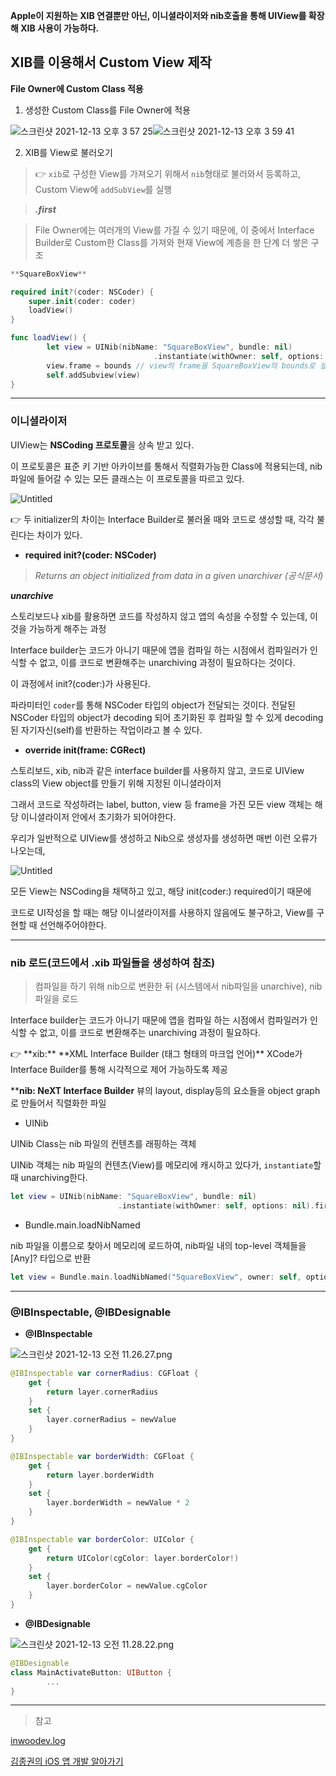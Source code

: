 **Apple이 지원하는 XIB 연결뿐만 아닌, 이니셜라이저와 nib호출을 통해 UIView를 확장해 XIB 사용이 가능하다.**


## XIB를 이용해서 Custom View 제작

**File Owner에 Custom Class 적용**

1. 생성한 Custom Class를 File Owner에 적용

![스크린샷 2021-12-13 오후 3 57 25](https://user-images.githubusercontent.com/93528918/145775968-b207845e-f922-430a-898d-906861db4c7e.png)![스크린샷 2021-12-13 오후 3 59 41](https://user-images.githubusercontent.com/93528918/145775977-e00f3342-ab1a-4f6e-a16e-7e596a9b1d23.png)



2. XIB를 View로 불러오기


> 👉 `xib`로 구성한 View를 가져오기 위해서 `nib`형태로 불러와서 등록하고, Custom View에 `addSubView`를 실행


> ***.first***

> File Owner에는 여러개의 View를 가질 수 있기 때문에, 이 중에서 Interface Builder로 Custom한 Class를 가져와 현재 View에 계층을 한 단계 더 쌓은 구조
> 

```swift
**SquareBoxView**

required init?(coder: NSCoder) {
    super.init(coder: coder)
    loadView()
}

func loadView() {
		let view = UINib(nibName: "SquareBoxView", bundle: nil)
								.instantiate(withOwner: self, options: nil).first as! UIView
		view.frame = bounds // view의 frame을 SquareBoxView의 bounds로 설정
		self.addSubview(view)
}
```

---

### 이니셜라이저

UIView는 **NSCoding 프로토콜**을 상속 받고 있다.

이 프로토콜은 표준 키 기반 아카이브를 통해서 직렬화가능한 Class에 적용되는데, nib 파일에 들어갈 수 있는 모든 클래스는 이 프로토콜을 따르고 있다.

![Untitled](https://s3-us-west-2.amazonaws.com/secure.notion-static.com/3775756c-50c2-4dbb-8025-beb2c92e7d16/Untitled.png)

<aside>
👉 두 initializer의 차이는 Interface Builder로 불러올 때와 코드로 생성할 때, 각각 불린다는 차이가 있다.

</aside>

- **required init?(coder: NSCoder)**

> *Returns an object initialized from data in a given unarchiver (공식문서)*
> 

***unarchive***

스토리보드나 xib를 활용하면 코드를 작성하지 않고 앱의 속성을 수정할 수 있는데, 이것을 가능하게 해주는 과정

Interface builder는 코드가 아니기 때문에 앱을 컴파일 하는 시점에서 컴파일러가 인식할 수 없고, 이를 코드로 변환해주는 unarchiving 과정이 필요하다는 것이다.

이 과정에서 init?(coder:)가 사용된다.

파라미터인 `coder`를 통해 NSCoder 타입의 object가 전달되는 것이다. 전달된 NSCoder 타입의 object가 decoding 되어 초기화된 후 컴파일 할 수 있게 decoding 된 자기자신(self)를 반환하는 작업이라고 볼 수 있다. 

- **override init(frame: CGRect)**

스토리보드, xib, nib과 같은 interface builder를 사용하지 않고, 코드로 UIView class의 View object를 만들기 위해 지정된 이니셜라이저

그래서 코드로 작성하려는 label, button, view 등 frame을 가진 모든 view 객체는 해당 이니셜라이저 안에서 초기화가 되어야한다.

우리가 일반적으로 UIView를 생성하고 Nib으로 생성자를 생성하면 매번 이런 오류가 나오는데,

![Untitled](https://s3-us-west-2.amazonaws.com/secure.notion-static.com/f057e3f3-8e89-4873-a437-ee31a875ad99/Untitled.png)

모든 View는 NSCoding을 채택하고 있고, 해당 init(coder:) required이기 때문에

코드로 UI작성을 할 때는 해당 이니셜라이저를 사용하지 않음에도 불구하고, View를 구현할 때 선언해주어야한다.

---

### nib 로드(코드에서 .xib 파일들을 생성하여 참조)

> 컴파일을 하기 위해 nib으로 변환한 뒤 (시스템에서 nib파일을 unarchive), nib파일을 로드
> 

Interface builder는 코드가 아니기 때문에 앱을 컴파일 하는 시점에서 컴파일러가 인식할 수 없고, 이를 코드로 변환해주는 unarchiving 과정이 필요하다.

<aside>
👉 **xib:** **XML Interface Builder (태그 형태의 마크업 언어)**
XCode가 Interface Builder를 통해 시각적으로 제어 가능하도록 제공

****nib: NeXT Interface Builder**
뷰의 layout, display등의 요소들을 object graph로 만들어서 직렬화한 파일

</aside>

- UINib

UINib Class는 nib 파일의 컨텐츠를 래핑하는 객체

UINib 객체는 nib 파일의 컨텐츠(View)를 메모리에 캐시하고 있다가, `instantiate`할 때 unarchiving한다.

```swift
let view = UINib(nibName: "SquareBoxView", bundle: nil)
						.instantiate(withOwner: self, options: nil).first as! UIView
```

- Bundle.main.loadNibNamed

nib 파일을 이름으로 찾아서 메모리에 로드하여, nib파일 내의 top-level 객체들을 [Any]? 타입으로 반환

```swift
let view = Bundle.main.loadNibNamed("SquareBoxView", owner: self, options: nil)
```

---

### @IBInspectable, @IBDesignable

- **@IBInspectable**

![스크린샷 2021-12-13 오전 11.26.27.png](https://s3-us-west-2.amazonaws.com/secure.notion-static.com/06d1832d-e8c5-4446-80ab-e9d2d27f1ec4/스크린샷_2021-12-13_오전_11.26.27.png)

```swift
@IBInspectable var cornerRadius: CGFloat {
    get {
        return layer.cornerRadius
    }
    set {
        layer.cornerRadius = newValue
    }
}

@IBInspectable var borderWidth: CGFloat {
    get {
        return layer.borderWidth
    }
    set {
        layer.borderWidth = newValue * 2
    }
}

@IBInspectable var borderColor: UIColor {
    get {
        return UIColor(cgColor: layer.borderColor!)
    }
    set {
        layer.borderColor = newValue.cgColor
    }
}
```

- **@IBDesignable**

![스크린샷 2021-12-13 오전 11.28.22.png](https://s3-us-west-2.amazonaws.com/secure.notion-static.com/2e5cc6c1-c57a-480f-9194-c15dba4e0647/스크린샷_2021-12-13_오전_11.28.22.png)

```swift
@IBDesignable
class MainActivateButton: UIButton {
		...
}
```

---

> 참고
> 

[inwoodev.log](https://velog.io/@inwoodev/iOS-initframe-initcoder)

[김종권의 iOS 앱 개발 알아가기](https://ios-development.tistory.com/311)

